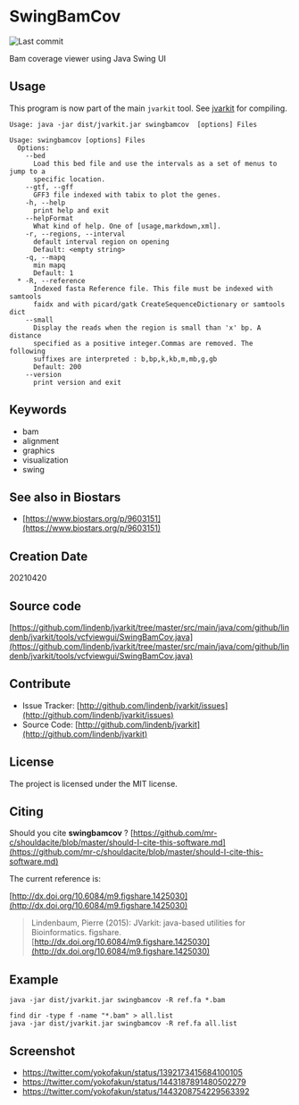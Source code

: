# SwingBamCov

![Last commit](https://img.shields.io/github/last-commit/lindenb/jvarkit.png)

Bam coverage viewer using Java Swing UI


## Usage


This program is now part of the main `jvarkit` tool. See [jvarkit](JvarkitCentral.md) for compiling.


```
Usage: java -jar dist/jvarkit.jar swingbamcov  [options] Files

Usage: swingbamcov [options] Files
  Options:
    --bed
      Load this bed file and use the intervals as a set of menus to jump to a 
      specific location.
    --gtf, --gff
      GFF3 file indexed with tabix to plot the genes.
    -h, --help
      print help and exit
    --helpFormat
      What kind of help. One of [usage,markdown,xml].
    -r, --regions, --interval
      default interval region on opening
      Default: <empty string>
    -q, --mapq
      min mapq
      Default: 1
  * -R, --reference
      Indexed fasta Reference file. This file must be indexed with samtools 
      faidx and with picard/gatk CreateSequenceDictionary or samtools dict
    --small
      Display the reads when the region is small than 'x' bp. A distance 
      specified as a positive integer.Commas are removed. The following 
      suffixes are interpreted : b,bp,k,kb,m,mb,g,gb
      Default: 200
    --version
      print version and exit

```


## Keywords

 * bam
 * alignment
 * graphics
 * visualization
 * swing



## See also in Biostars

 * [https://www.biostars.org/p/9603151](https://www.biostars.org/p/9603151)



## Creation Date

20210420

## Source code 

[https://github.com/lindenb/jvarkit/tree/master/src/main/java/com/github/lindenb/jvarkit/tools/vcfviewgui/SwingBamCov.java](https://github.com/lindenb/jvarkit/tree/master/src/main/java/com/github/lindenb/jvarkit/tools/vcfviewgui/SwingBamCov.java)


## Contribute

- Issue Tracker: [http://github.com/lindenb/jvarkit/issues](http://github.com/lindenb/jvarkit/issues)
- Source Code: [http://github.com/lindenb/jvarkit](http://github.com/lindenb/jvarkit)

## License

The project is licensed under the MIT license.

## Citing

Should you cite **swingbamcov** ? [https://github.com/mr-c/shouldacite/blob/master/should-I-cite-this-software.md](https://github.com/mr-c/shouldacite/blob/master/should-I-cite-this-software.md)

The current reference is:

[http://dx.doi.org/10.6084/m9.figshare.1425030](http://dx.doi.org/10.6084/m9.figshare.1425030)

> Lindenbaum, Pierre (2015): JVarkit: java-based utilities for Bioinformatics. figshare.
> [http://dx.doi.org/10.6084/m9.figshare.1425030](http://dx.doi.org/10.6084/m9.figshare.1425030)


## Example

```
java -jar dist/jvarkit.jar swingbamcov -R ref.fa *.bam
```


```
find dir -type f -name "*.bam" > all.list
java -jar dist/jvarkit.jar swingbamcov -R ref.fa all.list
```


## Screenshot

 * https://twitter.com/yokofakun/status/1392173415684100105
 * https://twitter.com/yokofakun/status/1443187891480502279
 * https://twitter.com/yokofakun/status/1443208754229563392


